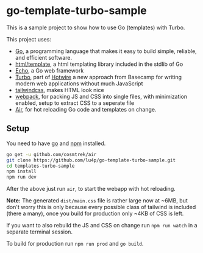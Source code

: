 # go-template-turbo-sample
This is a sample project to show how to use Go (templates) with Turbo.

This project uses:
- [Go](https://golang.org/), a programming language that makes it easy to build simple, reliable, and efficient software.
- [html/template](https://pkg.go.dev/html/template), a html templating library included in the stdlib of Go
- [Echo](https://echo.labstack.com/), a Go web framework
- [Turbo](https://turbo.hotwire.dev/), part of [Hotwire](https://hotwire.dev/) a new approach from Basecamp for writing modern web applications without much JavaScript
- [tailwindcss](https://tailwindcss.com/), makes HTML look nice
- [webpack](https://webpack.js.org/), for packing JS and CSS into single files, with minimization enabled, setup to extract CSS to a seperate file 
- [Air](https://github.com/cosmtrek/air), for hot reloading Go code and templates on change.

## Setup
You need to have [go](https://golang.org/dl/) and [npm](https://docs.npmjs.com/downloading-and-installing-node-js-and-npm) installed.

```sh
go get -u github.com/cosmtrek/air
git clone https://github.com/lu4p/go-template-turbo-sample.git
cd templates-turbo-sample
npm install
npm run dev
```

After the above just run `air`, to start the webapp with hot reloading.

**Note:** The generated `dist/main.css` file is rather large now at ~6MB, but don't worry this is only because every possible class of tailwind is included (there a many), once you build for production only ~4KB of CSS is left.

If you want to also rebuild the JS and CSS on change run `npm run watch` in a separate terminal session.

To build for production run `npm run prod` and `go build`.

